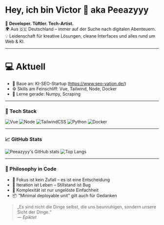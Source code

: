 # Hey, ich bin Victor 👋 aka Peeazyyy

🚀 **Developer. Tüftler. Tech-Artist.**  
🌍 Aus 🇩🇪 Deutschland – immer auf der Suche nach digitalen Abenteuern.  
💡 Leidenschaft für kreative Lösungen, cleane Interfaces und alles rund um Web & KI.

---

# 💻 Aktuell
- 🚧 Baue an: KI-SEO-Startup (https://www.seo-vation.de/)
- ⚙️ Skills am Feinschliff: Vue, Tailwind, Node, Docker
- 🧠 Lerne gerade: Numpy, Scraping

---

### 🔧 Tech Stack
![Vue](https://img.shields.io/badge/-Vue.js-34495e?logo=vue.js&logoColor=4FC08D&style=flat-square)
![Node](https://img.shields.io/badge/-Node.js-34495e?logo=node.js&logoColor=green&style=flat-square)
![TailwindCSS](https://img.shields.io/badge/-Tailwind-34495e?logo=tailwind-css&logoColor=38bdf8&style=flat-square)
![Python](https://img.shields.io/badge/-Python-34495e?logo=python&logoColor=yellow&style=flat-square)
![Docker](https://img.shields.io/badge/-Docker-34495e?logo=docker&logoColor=2496ED&style=flat-square)

---

### 📈 GitHub Stats
![Peeazyyy's GitHub stats](https://github-readme-stats.vercel.app/api?username=peeazyyy&show_icons=true&theme=radical)
![Top Langs](https://github-readme-stats.vercel.app/api/top-langs/?username=peeazyyy&layout=compact&theme=radical)

---

### 🧭 Philosophy in Code
- 🎯 Fokus ist kein Zufall – es ist eine Entscheidung  
- 🔄 Iteration ist Leben – Stillstand ist Bug  
- 🧩 Komplexität ist nur ungelöste Einfachheit  
- 📦 "Minimal deployable unit" gilt auch für Gedanken

> „Es sind nicht die Dinge selbst, die uns beunruhigen, sondern unsere Sicht der Dinge.“  
> — *Epiktet*
